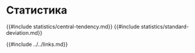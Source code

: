 # Статистика

{{#include statistics/central-tendency.md}} {{#include statistics/standard-deviation.md}}

{{#include ../../links.md}}
